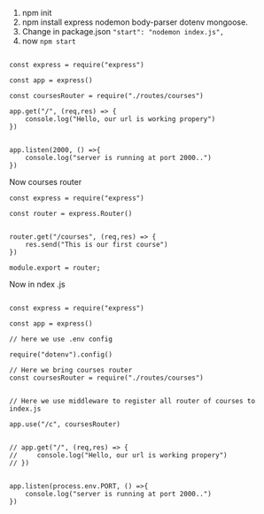 
1. npm init
2. npm install express nodemon body-parser   dotenv mongoose.
3. Change in package.json `"start": "nodemon index.js",`
4. now `npm start `


```

const express = require("express")

const app = express()

const coursesRouter = require("./routes/courses")

app.get("/", (req,res) => {
    console.log("Hello, our url is working propery")
})


app.listen(2000, () =>{
    console.log("server is running at port 2000..")
})
```

Now courses router
```
const express = require("express")

const router = express.Router()


router.get("/courses", (req,res) => {
    res.send("This is our first course")
})

module.export = router;
```
Now in ndex .js 

```

const express = require("express")

const app = express()

// here we use .env config

require("dotenv").config()

// Here we bring courses router
const coursesRouter = require("./routes/courses")


// Here we use middleware to register all router of courses to index.js

app.use("/c", coursesRouter)


// app.get("/", (req,res) => {
//     console.log("Hello, our url is working propery")
// })


app.listen(process.env.PORT, () =>{
    console.log("server is running at port 2000..")
})
```

```


```

